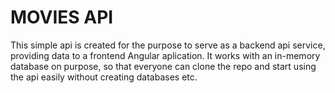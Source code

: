 # MOVIES API

This simple api is created for the purpose to serve as a backend api service, providing data to a frontend Angular aplication. 
It works with an in-memory database on purpose, so that everyone can clone the repo and start using the api easily without creating databases etc.